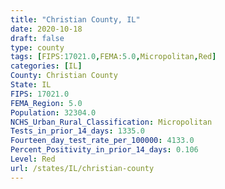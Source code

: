 ```yaml
---
title: "Christian County, IL"
date: 2020-10-18
draft: false
type: county
tags: [FIPS:17021.0,FEMA:5.0,Micropolitan,Red]
categories: [IL]
County: Christian County
State: IL
FIPS: 17021.0
FEMA_Region: 5.0
Population: 32304.0
NCHS_Urban_Rural_Classification: Micropolitan
Tests_in_prior_14_days: 1335.0
Fourteen_day_test_rate_per_100000: 4133.0
Percent_Positivity_in_prior_14_days: 0.106
Level: Red
url: /states/IL/christian-county
---
```



